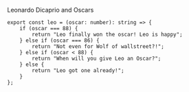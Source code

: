 Leonardo Dicaprio and Oscars

    export const leo = (oscar: number): string => {
        if (oscar === 88) {
            return "Leo finally won the oscar! Leo is happy";
        } else if (oscar === 86) {
            return "Not even for Wolf of wallstreet?!";
        } else if (oscar < 88) {
            return "When will you give Leo an Oscar?";
        } else {
            return "Leo got one already!";
        }
    };
